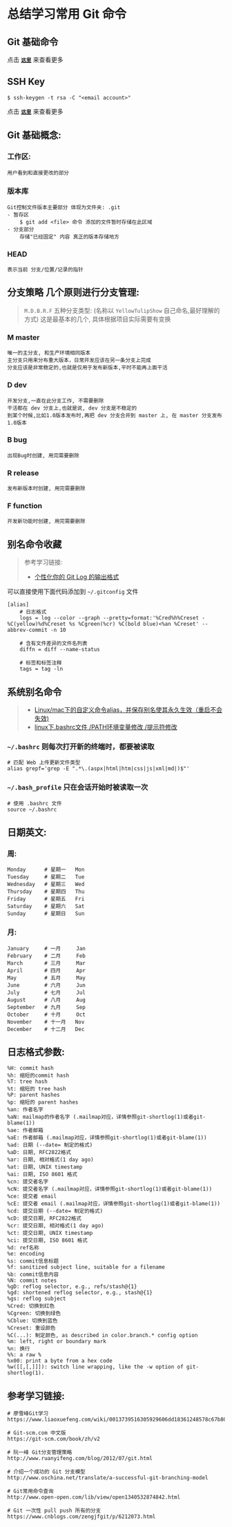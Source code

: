 # 总结学习常用 Git 命令

## Git 基础命令
点击 **[`这里`](./CommandNote.md)** 来查看更多

## SSH Key
```shell
$ ssh-keygen -t rsa -C "<email account>"
```
点击 **[`这里`](./SSH_Config.md)** 来查看更多

## Git 基础概念:
### 工作区:
    用户看到和直接更改的部分
### 版本库
    Git控制文件版本主要部分 体现为文件夹: .git
    - 暂存区
        $ git add <file> 命令 添加的文件暂时存储在此区域
    - 分支部分
        存储"已经固定" 内容 真正的版本存储地方
### HEAD
    表示当前 分支/位置/记录的指针


## 分支策略 几个原则进行分支管理:
> `M.D.B.R.F` 五种分支类型: (名称以 `YellowTulipShow` 自己命名,最好理解的方式)
> 这是最基本的几个, 具体根据项目实际需要有变换

### M master
    唯一的主分支, 和生产环境相同版本
    主分支只用来分布重大版本，日常开发应该在另一条分支上完成
    分支应该是非常稳定的,也就是仅用于发布新版本,平时不能再上面干活

### D dev
    开发分支,一直在此分支工作, 不需要删除
    干活都在 dev 分支上,也就是说, dev 分支是不稳定的
    到某个时候,比如1.0版本发布时,再把 dev 分支合并到 master 上, 在 master 分支发布1.0版本

### B bug
    出现Bug时创建, 用完需要删除

### R release
    发布新版本时创建, 用完需要删除

### F function
    开发新功能时创建, 用完需要删除


## 别名命令收藏
> 参考学习链接:
>
> - [个性化你的 Git Log 的输出格式](https://ruby-china.org/topics/939)

可以直接使用下面代码添加到 `~/.gitconfig` 文件
```shell
[alias]
    # 日志格式
    logs = log --color --graph --pretty=format:'%Cred%h%Creset -%C(yellow)%d%Creset %s %Cgreen(%cr) %C(bold blue)<%an %Creset' --abbrev-commit -n 10

    # 含有文件差异的文件名列表
    diffn = diff --name-status

    # 标签和标签注释
    tags = tag -ln
```

## 系统别名命令
> - [Linux/mac下的自定义命令alias，并保存别名使其永久生效（重启不会失效)](http://blog.csdn.net/jianglei421/article/details/8510723)
> - [linux下.bashrc文件 /PATH环境变量修改 /提示符修改](http://shunfengwei.blog.163.com/blog/static/17522511720122299241143/)

### `~/.bashrc` 则每次打开新的终端时，都要被读取
```shell
# 匹配 Web 上传更新文件类型
alias grepf='grep -E ".*\.(aspx|html|htm|css|js|xml|md|)$"'
```

### `~/.bash_profile` 只在会话开始时被读取一次
```shell
# 使用 .bashrc 文件
source ~/.bashrc
```

## 日期英文:
### 周:
```shell
Monday      # 星期一   Mon
Tuesday     # 星期二   Tue
Wednesday   # 星期三   Wed
Thursday    # 星期四   Thu
Friday      # 星期五   Fri
Saturday    # 星期六   Sat
Sunday      # 星期日   Sun
```

### 月:
```shell
January     # 一月     Jan
February    # 二月     Feb
March       # 三月     Mar
April       # 四月     Apr
May         # 五月     May
June        # 六月     Jun
July        # 七月     Jul
August      # 八月     Aug
September   # 九月     Sep
October     # 十月     Oct
November    # 十一月   Nov
December    # 十二月   Dec
```

## 日志格式参数:
```shell
%H: commit hash
%h: 缩短的commit hash
%T: tree hash
%t: 缩短的 tree hash
%P: parent hashes
%p: 缩短的 parent hashes
%an: 作者名字
%aN: mailmap的作者名字 (.mailmap对应，详情参照git-shortlog(1)或者git-blame(1))
%ae: 作者邮箱
%aE: 作者邮箱 (.mailmap对应，详情参照git-shortlog(1)或者git-blame(1))
%ad: 日期 (--date= 制定的格式)
%aD: 日期, RFC2822格式
%ar: 日期, 相对格式(1 day ago)
%at: 日期, UNIX timestamp
%ai: 日期, ISO 8601 格式
%cn: 提交者名字
%cN: 提交者名字 (.mailmap对应，详情参照git-shortlog(1)或者git-blame(1))
%ce: 提交者 email
%cE: 提交者 email (.mailmap对应，详情参照git-shortlog(1)或者git-blame(1))
%cd: 提交日期 (--date= 制定的格式)
%cD: 提交日期, RFC2822格式
%cr: 提交日期, 相对格式(1 day ago)
%ct: 提交日期, UNIX timestamp
%ci: 提交日期, ISO 8601 格式
%d: ref名称
%e: encoding
%s: commit信息标题
%f: sanitized subject line, suitable for a filename
%b: commit信息内容
%N: commit notes
%gD: reflog selector, e.g., refs/stash@{1}
%gd: shortened reflog selector, e.g., stash@{1}
%gs: reflog subject
%Cred: 切换到红色
%Cgreen: 切换到绿色
%Cblue: 切换到蓝色
%Creset: 重设颜色
%C(...): 制定颜色, as described in color.branch.* config option
%m: left, right or boundary mark
%n: 换行
%%: a raw %
%x00: print a byte from a hex code
%w([[,[,]]]): switch line wrapping, like the -w option of git-shortlog(1).
```

## 参考学习链接:
```shell
# 廖雪峰Git学习
https://www.liaoxuefeng.com/wiki/0013739516305929606dd18361248578c67b8067c8c017b000

# Git-scm.com 中文版
https://git-scm.com/book/zh/v2

# 阮一峰 Git分支管理策略
http://www.ruanyifeng.com/blog/2012/07/git.html

# 介绍一个成功的 Git 分支模型
http://www.oschina.net/translate/a-successful-git-branching-model

# Git常用命令查询
http://www.open-open.com/lib/view/open1340532874842.html

# Git 一次性 pull push 所有的分支
https://www.cnblogs.com/zengjfgit/p/6212073.html
```
